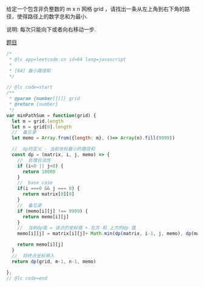 给定一个包含非负整数的 m x n 网格 grid ，请找出一条从左上角到右下角的路径，使得路径上的数字总和为最小. 

说明: 每次只能向下或者向右移动一步. 

[题目](https://leetcode.cn/problems/minimum-path-sum/)


```js
/*
 * @lc app=leetcode.cn id=64 lang=javascript
 *
 * [64] 最小路径和
 */

// @lc code=start
/**
 * @param {number[][]} grid
 * @return {number}
 */
var minPathSum = function(grid) {
  let m = grid.length
  let n = grid[0].length
  //  备忘录
  let memo = Array.from({length: m}, ()=> Array(n).fill(9999))

  //  dp的定义 - 当前坐标最小的路径和
  const dp = (matrix, i, j, memo) => {
    //  处理合法性
    if (i<0 || j<0) {
      return 10000
    }
    //  base case 
    if(i ===0 && j === 0) {
      return matrix[0][0]
    }
    //  备忘录
    if (memo[i][j] !== 9999) {
      return memo[i][j]
    }
    //  当前dp值 = 该点的坐标值 + 左方 和 上方的dp 值
    memo[i][j] = matrix[i][j]+ Math.min(dp(matrix, i-1, j, memo), dp(matrix, i, j-1, memo))

    return memo[i][j]
  }
  //  将终点坐标带入
  return dp(grid, m-1, n-1, memo)

};
// @lc code=end


```
